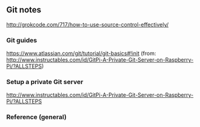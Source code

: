 ## Git notes

http://grokcode.com/717/how-to-use-source-control-effectively/

### Git guides
https://www.atlassian.com/git/tutorial/git-basics#!init (from: http://www.instructables.com/id/GitPi-A-Private-Git-Server-on-Raspberry-Pi/?ALLSTEPS)


### Setup a private Git server
http://www.instructables.com/id/GitPi-A-Private-Git-Server-on-Raspberry-Pi/?ALLSTEPS


### Reference (general)
